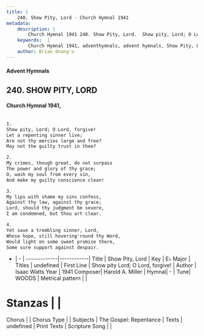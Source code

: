 ```yaml
---
title: |
    240. Show Pity, Lord - Church Hymnal 1941
metadata:
    description: |
        Church Hymnal 1941 240. Show Pity, Lord.  Show pity, Lord; O Lord, forgive!  Let a repenting sinner live;  Are not thy mercies large and free?  May not the guilty trust in thee?  
    keywords:  |
        Church Hymnal 1941, adventhymnals, advent hymnals, Show Pity, Lord, Show pity Lord; O Lord, forgive!. 
    author: Brian Onang'o
---
```


#### Advent Hymnals
## 240. SHOW PITY, LORD
####  Church Hymnal 1941,

```txt

1.
Show pity, Lord; O Lord, forgive! 
Let a repenting sinner live; 
Are not thy mercies large and free? 
May not the guilty trust in thee? 

2.
My crimes, though great, do not surpass 
The power and glory of thy grace; 
O, wash my soul from every sin, 
And make my guilty conscience clean! 

3.
My lips with shame my sins confess, 
Against thy law, against thy grace; 
Lord, should thy judgment be severe, 
I am condemned, but thou art clear. 

4.
Yet save a trembling sinner, Lord, 
Whose hope, still hovering'round thy Word, 
Would light on some sweet promise there, 
Some sure support against despair.


```

- |   -  |
-------------|------------|
Title | Show Pity, Lord |
Key | E♭ Major |
Titles | undefined |
First Line | Show pity Lord; O Lord, forgive! |
Author | Isaac Watts
Year | 1941
Composer| Harold A. Miller |
Hymnal|  - |
Tune| WOODS |
Metrical pattern | |
# Stanzas |  |
Chorus |  |
Chorus Type |  |
Subjects | The Gospel: Repentance |
Texts | undefined |
Print Texts | 
Scripture Song |  |
    
